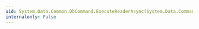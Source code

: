 ```yaml
---
uid: System.Data.Common.DbCommand.ExecuteReaderAsync(System.Data.CommandBehavior)
internalonly: False
---
```

